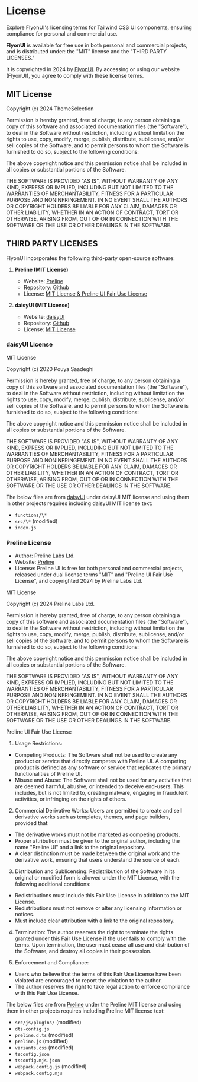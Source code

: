 # License

Explore FlyonUI's licensing terms for Tailwind CSS UI components, ensuring compliance for personal and commercial use.

**FlyonUI** is available for free use in both personal and commercial projects, and is distributed under: the "MIT" license and the "THIRD PARTY LICENSES."

It is copyrighted in 2024 by [FlyonUI](https://flyonui.com/). By accessing or using our website (FlyonUI), you agree to comply with these license terms.

<!-------------------- MIT License -------------------->

## MIT License

Copyright (c) 2024 ThemeSelection

Permission is hereby granted, free of charge, to any person obtaining a copy
of this software and associated documentation files (the "Software"), to deal
in the Software without restriction, including without limitation the rights
to use, copy, modify, merge, publish, distribute, sublicense, and/or sell
copies of the Software, and to permit persons to whom the Software is
furnished to do so, subject to the following conditions:

The above copyright notice and this permission notice shall be included in all
copies or substantial portions of the Software.

THE SOFTWARE IS PROVIDED "AS IS", WITHOUT WARRANTY OF ANY KIND, EXPRESS OR
IMPLIED, INCLUDING BUT NOT LIMITED TO THE WARRANTIES OF MERCHANTABILITY,
FITNESS FOR A PARTICULAR PURPOSE AND NONINFRINGEMENT. IN NO EVENT SHALL THE
AUTHORS OR COPYRIGHT HOLDERS BE LIABLE FOR ANY CLAIM, DAMAGES OR OTHER
LIABILITY, WHETHER IN AN ACTION OF CONTRACT, TORT OR OTHERWISE, ARISING FROM,
OUT OF OR IN CONNECTION WITH THE SOFTWARE OR THE USE OR OTHER DEALINGS IN THE
SOFTWARE.

<!-------------------- THIRD PARTY LICENSES -------------------->

## THIRD PARTY LICENSES

FlyonUI incorporates the following third-party open-source software:

1. **Preline (MIT License)**

   - Website: <a href="https://preline.co" target="_blank">Preline</a>
   - Repository: <a href="https://github.com/htmlstreamofficial/preline" target="_blank">Github</a>
   - License: <a href="https://github.com/htmlstreamofficial/preline/blob/main/LICENSE" target="_blank">MIT License & Preline UI Fair Use License</a>

2. **daisyUI (MIT License)**
   - Website: <a href="https://daisyui.com/" target="_blank">daisyUI</a>
   - Repository: <a href="https://github.com/saadeghi/daisyui" target="_blank">Github</a>
   - License: <a href="https://github.com/saadeghi/daisyui/blob/master/LICENSE" target="_blank">MIT License</a>

### daisyUI License

MIT License

Copyright (c) 2020 Pouya Saadeghi

Permission is hereby granted, free of charge, to any person obtaining a copy
of this software and associated documentation files (the "Software"), to deal
in the Software without restriction, including without limitation the rights
to use, copy, modify, merge, publish, distribute, sublicense, and/or sell
copies of the Software, and to permit persons to whom the Software is
furnished to do so, subject to the following conditions:

The above copyright notice and this permission notice shall be included in all
copies or substantial portions of the Software.

THE SOFTWARE IS PROVIDED "AS IS", WITHOUT WARRANTY OF ANY KIND, EXPRESS OR
IMPLIED, INCLUDING BUT NOT LIMITED TO THE WARRANTIES OF MERCHANTABILITY,
FITNESS FOR A PARTICULAR PURPOSE AND NONINFRINGEMENT. IN NO EVENT SHALL THE
AUTHORS OR COPYRIGHT HOLDERS BE LIABLE FOR ANY CLAIM, DAMAGES OR OTHER
LIABILITY, WHETHER IN AN ACTION OF CONTRACT, TORT OR OTHERWISE, ARISING FROM,
OUT OF OR IN CONNECTION WITH THE SOFTWARE OR THE USE OR OTHER DEALINGS IN THE
SOFTWARE.

The below files are from <a href="https://github.com/saadeghi/daisyui" target="_blank">daisyUI</a> under daisyUI MIT license and using them in other projects requires including daisyUI MIT license text:

- `functions/\*`
- `src/\*` (modified)
- `index.js` 

### Preline License

- Author: Preline Labs Ltd.
- Website: <a href="https://preline.co" target="_blank">Preline</a>
- License: Preline UI is free for both personal and commercial projects, released under dual license terms "MIT" and "Preline UI Fair Use License", and copyrighted 2024 by Preline Labs Ltd.

MIT License

Copyright (c) 2024 Preline Labs Ltd.

Permission is hereby granted, free of charge, to any person obtaining a copy
of this software and associated documentation files (the "Software"), to deal
in the Software without restriction, including without limitation the rights
to use, copy, modify, merge, publish, distribute, sublicense, and/or sell
copies of the Software, and to permit persons to whom the Software is
furnished to do so, subject to the following conditions:

The above copyright notice and this permission notice shall be included in all
copies or substantial portions of the Software.

THE SOFTWARE IS PROVIDED "AS IS", WITHOUT WARRANTY OF ANY KIND, EXPRESS OR
IMPLIED, INCLUDING BUT NOT LIMITED TO THE WARRANTIES OF MERCHANTABILITY,
FITNESS FOR A PARTICULAR PURPOSE AND NONINFRINGEMENT. IN NO EVENT SHALL THE
AUTHORS OR COPYRIGHT HOLDERS BE LIABLE FOR ANY CLAIM, DAMAGES OR OTHER
LIABILITY, WHETHER IN AN ACTION OF CONTRACT, TORT OR OTHERWISE, ARISING FROM,
OUT OF OR IN CONNECTION WITH THE SOFTWARE OR THE USE OR OTHER DEALINGS IN THE
SOFTWARE.

Preline UI Fair Use License

1. Usage Restrictions:

- Competing Products: The Software shall not be used to create any product or service that directly competes with Preline UI. A competing product is defined as any software or service that replicates the primary functionalities of Preline UI.
- Misuse and Abuse: The Software shall not be used for any activities that are deemed harmful, abusive, or intended to deceive end-users. This includes, but is not limited to, creating malware, engaging in fraudulent activities, or infringing on the rights of others.

2. Commercial Derivative Works:
   Users are permitted to create and sell derivative works such as templates, themes, and page builders, provided that:

- The derivative works must not be marketed as competing products.
- Proper attribution must be given to the original author, including the name "Preline UI" and a link to the original repository.
- A clear distinction must be made between the original work and the derivative work, ensuring that users understand the source of each.

3. Distribution and Sublicensing:
   Redistribution of the Software in its original or modified form is allowed under the MIT License, with the following additional conditions:

- Redistributions must include this Fair Use License in addition to the MIT License.
- Redistributions must not remove or alter any licensing information or notices.
- Must include clear attribution with a link to the original repository.

4. Termination:
   The author reserves the right to terminate the rights granted under this Fair Use License if the user fails to comply with the terms. Upon termination, the user must cease all use and distribution of the Software, and destroy all copies in their possession.

5. Enforcement and Compliance:

- Users who believe that the terms of this Fair Use License have been violated are encouraged to report the violation to the author.
- The author reserves the right to take legal action to enforce compliance with this Fair Use License.

The below files are from <a href="https://github.com/htmlstreamofficial/preline" target="_blank">Preline</a> under the Preline MIT license and using them in other projects requires including Preline MIT license text:

- `src/js/plugins/` (modified)
- `dts-config.js`
- `preline.d.ts` (modified)
- `preline.js` (modified)
- `variants.css` (modified)
- `tsconfig.json`
- `tsconfig.mjs.json`
- `webpack.config.js` (modified)
- `webpack.config.mjs` 
